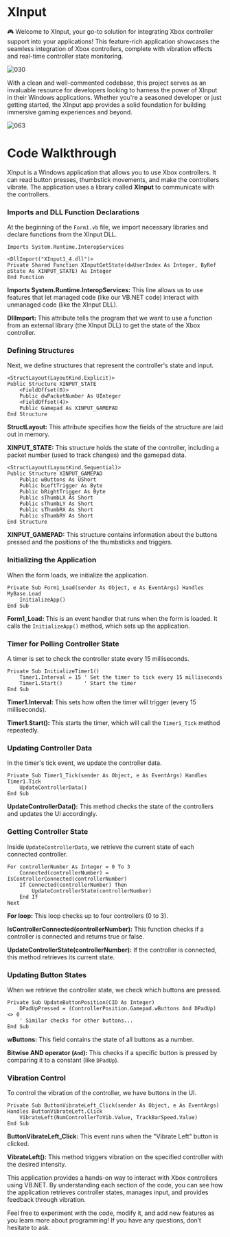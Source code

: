 # XInput

🎮 Welcome to XInput, your go-to solution for integrating Xbox controller support into your applications! This feature-rich application showcases the seamless integration of Xbox controllers, complete with vibration effects and real-time controller state monitoring. 


![030](https://github.com/user-attachments/assets/9908bb44-b9ce-4bf1-b292-a8c8eb28124e)


With a clean and well-commented codebase, this project serves as an invaluable resource for developers looking to harness the power of XInput in their Windows applications. Whether you're a seasoned developer or just getting started, the XInput app provides a solid foundation for building immersive gaming experiences and beyond.






![063](https://github.com/user-attachments/assets/42017bca-10fc-4792-a0e2-005893763b00)








# Code Walkthrough

XInput is a Windows application that allows you to use Xbox controllers. It can read button presses, thumbstick movements, and make the controllers vibrate. The application uses a library called **XInput** to communicate with the controllers.

### Imports and DLL Function Declarations

At the beginning of the ```Form1.vb``` file, we import necessary libraries and declare functions from the XInput DLL.

``` vbnet
Imports System.Runtime.InteropServices

<DllImport("XInput1_4.dll")>
Private Shared Function XInputGetState(dwUserIndex As Integer, ByRef pState As XINPUT_STATE) As Integer
End Function
```

**Imports System.Runtime.InteropServices:** This line allows us to use features that let managed code (like our VB.NET code) interact with unmanaged code (like the XInput DLL).

**DllImport:** This attribute tells the program that we want to use a function from an external library (the XInput DLL) to get the state of the Xbox controller.



### Defining Structures

Next, we define structures that represent the controller's state and input.

``` vbnet
<StructLayout(LayoutKind.Explicit)>
Public Structure XINPUT_STATE
    <FieldOffset(0)>
    Public dwPacketNumber As UInteger
    <FieldOffset(4)>
    Public Gamepad As XINPUT_GAMEPAD
End Structure
```
**StructLayout:** This attribute specifies how the fields of the structure are laid out in memory.

**XINPUT_STATE:** This structure holds the state of the controller, including a packet number (used to track changes) and the gamepad data.

``` vbnet
<StructLayout(LayoutKind.Sequential)>
Public Structure XINPUT_GAMEPAD
    Public wButtons As UShort
    Public bLeftTrigger As Byte
    Public bRightTrigger As Byte
    Public sThumbLX As Short
    Public sThumbLY As Short
    Public sThumbRX As Short
    Public sThumbRY As Short
End Structure
```

**XINPUT_GAMEPAD:** This structure contains information about the buttons pressed and the positions of the thumbsticks and triggers.


### Initializing the Application


When the form loads, we initialize the application.

``` vbnet
Private Sub Form1_Load(sender As Object, e As EventArgs) Handles MyBase.Load
    InitializeApp()
End Sub
```

**Form1_Load:** This is an event handler that runs when the form is loaded. It calls the ```InitializeApp()``` method, which sets up the application.


### Timer for Polling Controller State
A timer is set to check the controller state every 15 milliseconds.

``` vbnet
Private Sub InitializeTimer1()
    Timer1.Interval = 15 ' Set the timer to tick every 15 milliseconds
    Timer1.Start()       ' Start the timer
End Sub
```

**Timer1.Interval:** This sets how often the timer will trigger (every 15 milliseconds).

**Timer1.Start():** This starts the timer, which will call the ```Timer1_Tick``` method repeatedly.

### Updating Controller Data

In the timer's tick event, we update the controller data.

``` vbnet
Private Sub Timer1_Tick(sender As Object, e As EventArgs) Handles Timer1.Tick
    UpdateControllerData()
End Sub
```

**UpdateControllerData():** This method checks the state of the controllers and updates the UI accordingly.

### Getting Controller State

Inside ```UpdateControllerData```, we retrieve the current state of each connected controller.

``` vbnet
For controllerNumber As Integer = 0 To 3
    Connected(controllerNumber) = IsControllerConnected(controllerNumber)
    If Connected(controllerNumber) Then
        UpdateControllerState(controllerNumber)
    End If
Next
```

**For loop:** This loop checks up to four controllers (0 to 3).

**IsControllerConnected(controllerNumber):** This function checks if a controller is connected and returns true or false.

**UpdateControllerState(controllerNumber):** If the controller is connected, this method retrieves its current state.


### Updating Button States



When we retrieve the controller state, we check which buttons are pressed.

``` vbnet
Private Sub UpdateButtonPosition(CID As Integer)
    DPadUpPressed = (ControllerPosition.Gamepad.wButtons And DPadUp) <> 0
    ' Similar checks for other buttons...
End Sub
```

**wButtons:** This field contains the state of all buttons as a number.

**Bitwise AND operator (```And```):** This checks if a specific button is pressed by comparing it to a constant (like ```DPadUp```).

### Vibration Control


To control the vibration of the controller, we have buttons in the UI.

``` vbnet
Private Sub ButtonVibrateLeft_Click(sender As Object, e As EventArgs) Handles ButtonVibrateLeft.Click
    VibrateLeft(NumControllerToVib.Value, TrackBarSpeed.Value)
End Sub
```

**ButtonVibrateLeft_Click:** This event runs when the "Vibrate Left" button is clicked.

**VibrateLeft():** This method triggers vibration on the specified controller with the desired intensity.




This application provides a hands-on way to interact with Xbox controllers using VB.NET. By understanding each section of the code, you can see how the application retrieves controller states, manages input, and provides feedback through vibration.

Feel free to experiment with the code, modify it, and add new features as you learn more about programming! If you have any questions, don’t hesitate to ask.




